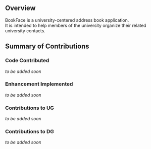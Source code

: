 ## Overview
BookFace is a university-centered address book application.<br>
It is intended to help members of the university organize their related university contacts.
## Summary of Contributions
### Code Contributed
_to be added soon_
### Enhancement Implemented
_to be added soon_
### Contributions to UG
_to be added soon_
### Contributions to DG
_to be added soon_